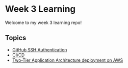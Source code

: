 # Week 3 Learning

Welcome to my week 3 learning repo!

## Topics

- [GitHub SSH Authentication](/Github_SSH_Authentication/README.md)
- [CI/CD](/CICD/README.md)
- [Two-Tier Application Architecture deployment on AWS](/two_tier_architecture_aws/README.md)
